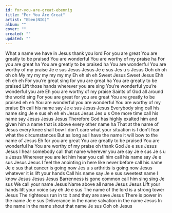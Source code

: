 ```yaml
---
id: for-you-are-great-ebennig
title: "For You Are Great"
artist: "Eben(NIG)"
album: ""
cover: ""
created: ""
updated: ""
---
```


What a name we have in Jesus thank you lord
For you are great
You are greatly to be praised
You are wonderful
You are worthy of my praise ha
For you are great ha
You are greatly to be praised ha
You are wonderful
You are worthy of my praise
Je e sus
Jesus
Jesus
Je e sus
Jes u s
Jesus
Ooh oh oh oh oh
My my my my my my my
Eh eh eh eh
Sweet Jesus
Sweet Jesus
Ehh eh eh eh
For you’re great sing for you arе great ha
You are greatly to bе praised
Lift those hands wherever you are sing
You’re wonderful you’re wonderful you are
Eh you are worthy of my praise
Saints of God all around the world sing
For you are great for you are great
You are greatly to be praised eh eh
You are wonderful you are wonderful
You are worthy of my praise
Eh call his name say
Je e sus
Jesus
Jesus
Everybody sing call his name sing
Je e sus eh eh eh
Jesus Jesus
Jes u s
One more time call his name say
Jesus Jesus
Jesus
Therefore God has highly exalted him and given him a name that is above every other name ha
That at the name of Jesus every knee shall bow
I don’t care what your situation is
I don’t fear what the circumstances
But as long as I have the name it will bow to the name of Jesus
Eh for you are great
You are greatly to be praised
You are wonderful ha
You are worthy of my praise oh thank God
Je e sus
Jesus
Jesus
I hear somebody call that name wherever you are say
Je e sus
Je s u s
Jesus
Wherever you are let him hear you call him call his name say
Je e sus
Jesus
Jesus
I feel the anointing in here like never before call his name
Je e sus that cancer is going now
Jes u s arthritis is going now
Jesus whatever it is lift your hands
Call his name say
Je e sus sweetest name I know
Jesus Jesus Jesus
Barrenness is gone common call him sing sing
Je sus
We call your name Jesus
Name above all name Jesus Jesus
Lift your hands lift your voice say eh
Je e sus
The name of the lord is a strong tower Jesus
The righteous run in to it and they are save Jesus
There is power in the name Je e sus
Deliverance in the name salvation in the name Jesus
In the name in the name shout that name
Je sus
Ooh oh Jesus